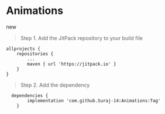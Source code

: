 # Animations
new

> Step 1. Add the JitPack repository to your build file


	allprojects {
		repositories {
			...
			maven { url 'https://jitpack.io' }
		}
	}

  
  > Step 2. Add the dependency
  
  
	  dependencies {
			implementation 'com.github.Suraj-14:Animations:Tag'
		}

